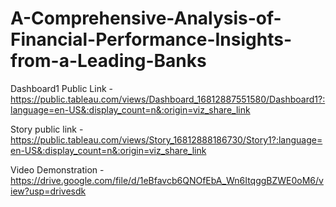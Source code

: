 # A-Comprehensive-Analysis-of-Financial-Performance-Insights-from-a-Leading-Banks

Dashboard1 Public Link - https://public.tableau.com/views/Dashboard_16812887551580/Dashboard1?:language=en-US&:display_count=n&:origin=viz_share_link

Story public link - https://public.tableau.com/views/Story_16812888186730/Story1?:language=en-US&:display_count=n&:origin=viz_share_link

Video Demonstration - https://drive.google.com/file/d/1eBfavcb6QNOfEbA_Wn6ItqggBZWE0oM6/view?usp=drivesdk
